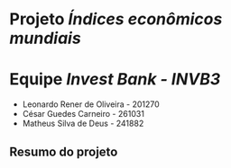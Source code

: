 # Projeto <em>Índices econômicos mundiais</em>
# Equipe <em>Invest Bank - INVB3</em>
- Leonardo Rener de Oliveira - 201270
- César Guedes Carneiro - 261031
- Matheus Silva de Deus - 241882

## Resumo do projeto
